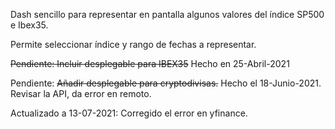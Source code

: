 Dash sencillo para representar en pantalla algunos valores del índice SP500 e Ibex35.

Permite seleccionar índice y rango de fechas a representar.

~~Pendiente: Incluir desplegable para IBEX35~~ Hecho en 25-Abril-2021

Pendiente: ~~Añadir desplegable para cryptodivisas.~~ Hecho el 18-Junio-2021. Revisar la API, da error en remoto.

Actualizado a 13-07-2021: Corregido el error en yfinance.
